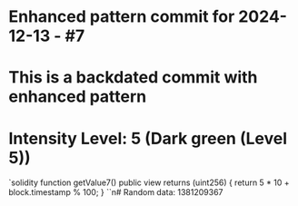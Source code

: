 ﻿# Enhanced pattern commit for 2024-12-13 - #7
# This is a backdated commit with enhanced pattern
# Intensity Level: 5 (Dark green (Level 5))
`solidity
function getValue7() public view returns (uint256) {
    return 5 * 10 + block.timestamp % 100;
}
``n# Random data: 1381209367

